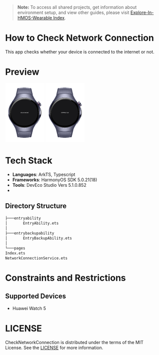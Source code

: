 > **Note:** To access all shared projects, get information about environment setup, and view other guides, please visit [Explore-In-HMOS-Wearable Index](https://github.com/Explore-In-HMOS-Wearable/hmos-index).

# How to Check Network Connection

This app checks whether your device is connected to the internet or not.

# Preview

<div>
    <img src='screenshots/1.png' width="25%"/>
    <img src='screenshots/2.png' width="25%" />
</div>

# Tech Stack

- **Languages**: ArkTS, Typescript
- **Frameworks**: HarmonyOS SDK 5.0.21(18)
- **Tools**: DevEco Studio Vers 5.1.0.852
- 
## Directory Structure
```
├───entryability
│       EntryAbility.ets
│
├───entrybackupability
│       EntryBackupAbility.ets
│
└───pages
Index.ets
NetworkConnectionService.ets

```

# Constraints and Restrictions

## Supported Devices

- Huawei Watch 5

# LICENSE

CheckNetworkConnection is distributed under the terms of the MIT License.
See the [LICENSE](/LICENSE) for more information.